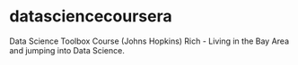 # datasciencecoursera
Data Science Toolbox Course (Johns Hopkins)
Rich - Living in the Bay Area and jumping into Data Science.
